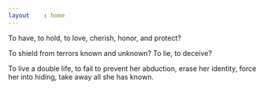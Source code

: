 ```yaml
---
layout    : home
---
```


To have, to hold, to love,
cherish, honor, and protect?
  
To shield from terrors known and unknown?
To lie, to deceive?

To live a double life,
to fail to prevent her abduction,
erase her identity, 
force her into hiding,
take away all she has known.
